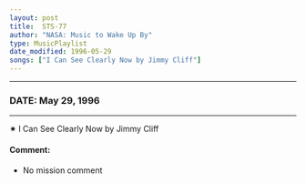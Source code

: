 ```yaml
---
layout: post
title:  STS-77
author: "NASA: Music to Wake Up By"
type: MusicPlaylist
date_modified: 1996-05-29
songs: ["I Can See Clearly Now by Jimmy Cliff"]
---
```


----
### DATE: May 29, 1996
----
✷ I Can See Clearly Now by Jimmy Cliff

#### Comment:
* No mission comment



<br/>
<center>
	<a target="_blank"
	   href="https://twitter.com/intent/tweet?hashtags=Space,NASA,Playlist,NASAWakeupCalls,SpaceProgram&text={{ page.author}}, '{{ page.songs.first }}' {{ page.title }}, {{ page.date | date: '%B %d, %Y' }}. {{ site.url }}{{ page.url }} @nasawakeupcalls">
	   <i class="fab fa-twitter" alt="Tweet this page" style="font-size: 1.3em;"></i>
	</a>
	&nbsp; 	<i class="fas fa-user-astronaut" style="font-size: 1.5em;"></i> &nbsp;
    <a type="amzn" search="'I Can See Clearly Now by Jimmy Cliff'" category="popular music">
        <i class="fab fa-amazon" style="font-size: 1.3em;"></i>
    </a>
</center>
